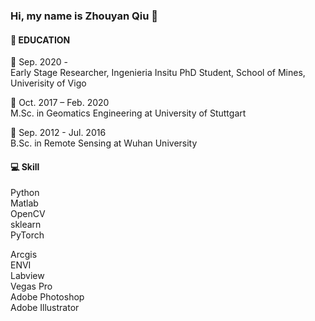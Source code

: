 ### Hi, my name is Zhouyan Qiu 👋

#### 📑 EDUCATION

📅 Sep. 2020 -   
Early Stage Researcher, Ingenieria Insitu
PhD Student, School of Mines, Univerisity of Vigo

📅 Oct. 2017 – Feb. 2020  
M.Sc. in Geomatics Engineering at University of Stuttgart  

📅 Sep. 2012 - Jul. 2016  
B.Sc. in Remote Sensing at Wuhan University 

#### 💻 Skill

Python  
Matlab  
OpenCV  
sklearn  
PyTorch  
  
Arcgis  
ENVI  
Labview  
Vegas Pro  
Adobe Photoshop  
Adobe Illustrator  
